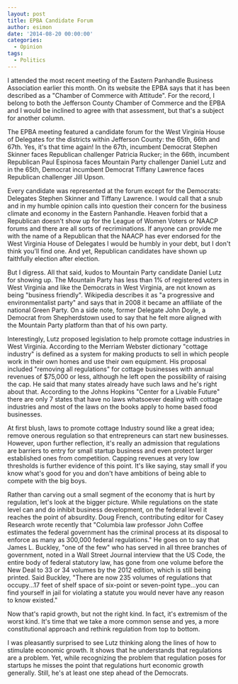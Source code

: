 ```yaml
---
layout: post
title: EPBA Candidate Forum
author: esimon
date: '2014-08-20 00:00:00'
categories:
  - Opinion
tags:
  - Politics
---
```

I attended the most recent meeting of the Eastern Panhandle Business Association earlier this month. On its website the EPBA says that it has been described as a "Chamber of Commerce with Attitude". For the record, I belong to both the Jefferson County Chamber of Commerce and the EPBA and I would be inclined to agree with that assessment, but that's a subject for another column. 

The EPBA meeting featured a candidate forum for the West Virginia House of Delegates for the districts within Jefferson County: the 65th, 66th and 67th. Yes, it's that time again! In the 67th, incumbent Democrat Stephen Skinner faces Republican challenger Patricia Rucker; in the 66th, incumbent Republican Paul Espinosa faces Mountain Party challenger Daniel Lutz and in the 65th, Democrat incumbent Democrat Tiffany Lawrence faces Republican challenger Jill Upson. 

Every candidate was represented at the forum except for the Democrats: Delegates Stephen Skinner and Tiffany Lawrence. I would call that a snub and in my humble opinion calls into question their concern for the business climate and economy in the Eastern Panhandle. Heaven forbid that a Republican doesn't show up for the League of Women Voters or NAACP forums and there are all sorts of recriminations. If anyone can provide me with the name of a Republican that the NAACP has ever endorsed for the West Virginia House of Delegates I would be humbly in your debt, but I don't think you'll find one. And yet, Republican candidates have shown up faithfully election after election. 

But I digress. All that said, kudos to Mountain Party candidate Daniel Lutz for showing up. The Mountain Party has less than 1% of registered voters in West Virginia and like the Democrats in West Virginia, are not known as being "business friendly". Wikipedia describes it as "a progressive and environmentalist party" and says that in 2008 it became an affiliate of the national Green Party. On a side note, former Delegate John Doyle, a Democrat from Shepherdstown used to say that he felt more aligned with the Mountain Party platform than that of his own party. 

Interestingly, Lutz proposed legislation to help promote cottage industries in West Virginia. According to the Merriam Webster dictionary "cottage industry" is defined as a system for making products to sell in which people work in their own homes and use their own equipment. His proposal included "removing all regulations" for cottage businesses with annual revenues of $75,000 or less, although he left open the possibility of raising the cap. He said that many states already have such laws and he's right about that. According to the Johns Hopkins "Center for a Livable Future" there are only 7 states that have no laws whatsoever dealing with cottage industries and most of the laws on the books apply to home based food businesses. 

At first blush, laws to promote cottage Industry sound like a great idea; remove onerous regulation so that entrepreneurs can start new businesses. However, upon further reflection, it's really an admission that regulations are barriers to entry for small startup business and even protect larger established ones from competition. Capping revenues at very low thresholds is further evidence of this point. It's like saying, stay small if you know what's good for you and don't have ambitions of being able to compete with the big boys. 

Rather than carving out a small segment of the economy that is hurt by regulation, let's look at the bigger picture. While regulations on the state level can and do inhibit business development, on the federal level it reaches the point of absurdity. Doug French, contributing editor for Casey Research wrote recently that "Columbia law professor John Coffee estimates the federal government has the criminal process at its disposal to enforce as many as 300,000 federal regulations." He goes on to say that James L. Buckley, "one of the few" who has served in all three branches of government, noted in a Wall Street Journal interview that the US Code, the entire body of federal statutory law, has gone from one volume before the New Deal to 33 or 34 volumes by the 2012 edition, which is still being printed. Said Buckley, "There are now 235 volumes of regulations that occupy...17 feet of shelf space of six-point or seven-point type...you can find yourself in jail for violating a statute you would never have any reason to know existed." 

Now that's rapid growth, but not the right kind. In fact, it's extremism of the worst kind. It's time that we take a more common sense and yes, a more constitutional approach and rethink regulation from top to bottom. 

I was pleasantly surprised to see Lutz thinking along the lines of how to stimulate economic growth. It shows that he understands that regulations are a problem. Yet, while recognizing the problem that regulation poses for startups he misses the point that regulations hurt economic growth generally. Still, he's at least one step ahead of the Democrats. 

